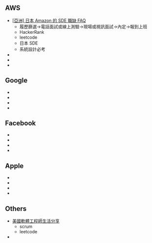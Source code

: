 ## AWS
- [[亞洲] 日本 Amazon 的 SDE 職缺 FAQ](https://www.ptt.cc/bbs/Soft_Job/M.1492693650.A.984.html)
    - 履歷篩選→電話面試或線上測驗→現場或視訊面試→內定→報到上班
    - HackerRank
    - leetcode
    - 日本 SDE
    - 系統設計必考
- []()
- []()
- []()

## Google 
- []()
- []()
- []()
- []()


## Facebook
- []()
- []()
- []()
- []()


## Apple
- []()
- []()
- []()
- []()


## Others
- [美國軟體工程師生活分享](https://www.ptt.cc/bbs/Soft_Job/M.1492751613.A.026.html)
	- scrum
	- leetcode
- []()
